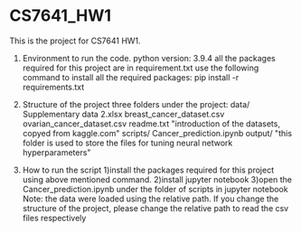 # CS7641_HW1
This is the project for CS7641 HW1. 
1. Environment to run the code.
python version: 3.9.4
all the packages required for this project are in requirement.txt
use the following command to install all the required packages:
pip install -r requirements.txt

2. Structure of the project
three folders under  the project:
data/
	Supplementary data 2.xlsx
	breast_cancer_dataset.csv
	ovarian_cancer_dataset.csv
	readme.txt "introduction of the datasets, copyed from kaggle.com"
scripts/
	Cancer_prediction.ipynb
output/
	"this folder is used to store the files for tuning neural network hyperparameters"

3. How to run the script
1)install the packages required for this project using above mentioned command.
2)install jupyter notebook
3)open the Cancer_prediction.ipynb under the folder of scripts in jupyter notebook
Note: the data were loaded using the relative path. If you change the structure of the project,
please change the relative path to read the csv files respectively
